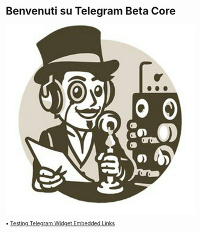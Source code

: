 # Benvenuti su Telegram Beta Core

![](assets/channels.jpg)

▪️ [Testing Telegram Widget Embedded Links](https://github.com/tgbetacore/tgbetacore.github.io/blob/main/testing%20telegram%20widget%20embedded%20links/testing%20telegram%20widget%20embedded%20links.html)
